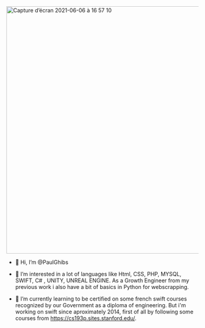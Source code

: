 <img width="649" left="50%" alt="Capture d’écran 2021-06-06 à 16 57 10" src="https://user-images.githubusercontent.com/7050604/120929296-ce40d600-c6e8-11eb-9fb8-a740a643e54d.png">
 
- 👋 Hi, I’m @PaulGhibs

- 👀 I’m interested in a lot of languages like Html, CSS, PHP, MYSQL, SWIFT, C# , UNITY, UNREAL ENGINE.
As a Growth Engineer from my previous work i also have a bit of basics in Python for webscrapping.
- 🌱 I’m currently learning to be certified on some french swift courses recognized by our Government as a diploma of engineering. 
But i'm working on swift since aproximately 2014, first of all by following some courses from https://cs193p.sites.stanford.edu/.



<!---
PaulGhibs/PaulGhibs is a ✨ special ✨ repository because its `README.md` (this file) appears on your GitHub profile.
You can click the Preview link to take a look at your changes.
--->
